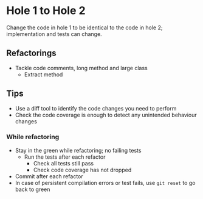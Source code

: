 # Hole 1 to Hole 2

Change the code in hole 1 to be identical to the code in hole 2; implementation and tests can change.

## Refactorings

- Tackle code comments, long method and large class
  - Extract method

## Tips

- Use a diff tool to identify the code changes you need to perform
- Check the code coverage is enough to detect any unintended behaviour changes

### While refactoring

- Stay in the green while refactoring; no failing tests
  - Run the tests after each refactor
    - Check all tests still pass
    - Check code coverage has not dropped
- Commit after each refactor
- In case of persistent compilation errors or test fails, use `git reset` to go back to green
